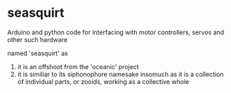 # seasquirt
Arduino and python code for interfacing with motor controllers, servos and other such hardware

named 'seasquirt' as 
  1) it is an offshoot from the 'oceanic' project
  2) it is similiar to its siphonophore namesake insomuch as it is a collection of individual parts, or zooids, working as a collective whole
